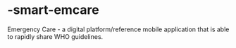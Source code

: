 # -smart-emcare
Emergency Care - a digital platform/reference mobile application that is able to rapidly share WHO guidelines.
